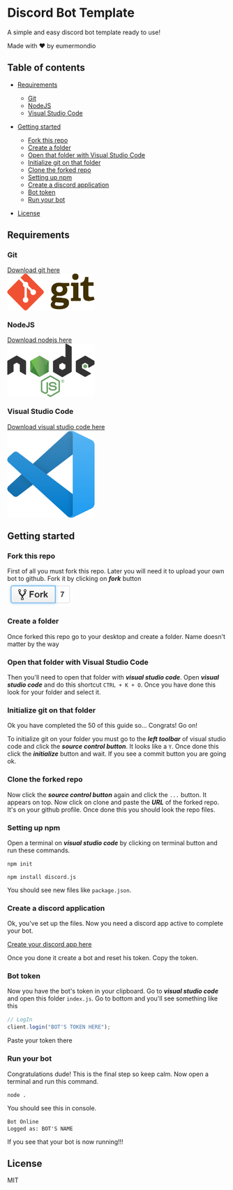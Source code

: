 # Discord Bot Template

A simple and easy discord bot template ready to use!

Made with ❤ by eumermondio

## Table of contents

- [Requirements](#Requirements)

    * [Git](#Git)
    * [NodeJS](#NodeJS)
    * [Visual Studio Code](#Visual-Studio-Code)

- [Getting started](#Getting-started)

    * [Fork this repo](#Fork-this-repo)
    * [Create a folder](#Create-a-folder)
    * [Open that folder with Visual Studio Code](#Open-that-folder-with-Visual-Studio-Code)
    * [Initialize git on that folder](#Initialize-git-on-that-folder)
    * [Clone the forked repo](#Clone-the-forked-repo)
    * [Setting up npm](#Setting-up-npm)
    * [Create a discord application](#Create-a-discord-application)
    * [Bot token](#Bot-token)
    * [Run your bot](#Run-your-bot)

- [License](#License)

## Requirements

### Git
[Download git here](https://git-scm.com/downloads)
<img src="./git.png" width="200" style="display: block;">

### NodeJS
[Download nodejs here](https://nodejs.org/en/)
<img src="./node.png" width="200" style="display: block;">

### Visual Studio Code
[Download visual studio code here](https://code.visualstudio.com/download)
<img src="./vsc.png" width="200" style="display: block;">

## Getting started

### Fork this repo
First of all you must fork this repo. Later you will need it to upload your own bot to github. Fork it by clicking on ***fork*** button
<img src="./fork.png" width="150" style="display: block;">

### Create a folder
Once forked this repo go to your desktop and create a folder. Name doesn't matter by the way

### Open that folder with Visual Studio Code
Then you'll need to open that folder with ***visual studio code***. Open ***visual studio code*** and do this shortcut `CTRL + K + O`. Once you have done this look for your folder and select it.

### Initialize git on that folder
Ok you have completed the 50 of this guide so... Congrats! Go on!

To initialize git on your folder you must go to the ***left toolbar*** of visual studio code and click the ***source control button***. It looks like a `Y`. Once done this click the ***initialize*** button and wait. If you see a commit button you are going ok.

### Clone the forked repo
Now click the ***source control button*** again and click the `...` button. It appears on top. Now click on clone and paste the ***URL*** of the forked repo. It's on your github profile. Once done this you should look the repo files.

### Setting up npm
Open a terminal on ***visual studio code*** by clicking on terminal button and run these commands.

```batch
npm init
```
```batch
npm install discord.js
```
You should see new files like `package.json`.

### Create a discord application
Ok, you've set up the files. Now you need a discord app active to complete your bot.

[Create your discord app here](https://discord.com/developers/applications)

Once you done it create a bot and reset his token. Copy the token.

### Bot token
Now you have the bot's token in your clipboard. Go to ***visual studio code*** and open this folder `index.js`. Go to bottom and you'll see something like this

```javascript
// LogIn
client.login("BOT'S TOKEN HERE");
```

Paste your token there

### Run your bot
Congratulations dude! This is the final step so keep calm. Now open a terminal and run this command.

```batch
node .
```
You should see this in console.

```
Bot Online
Logged as: BOT'S NAME
```
If you see that your bot is now running!!!

## License

MIT